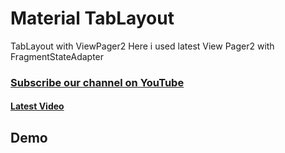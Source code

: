 # Material TabLayout
TabLayout with ViewPager2
Here i used latest View Pager2 with FragmentStateAdapter


### [Subscribe our channel on YouTube](https://youtube.com/papayacoders)
#### [Latest Video](https://www.youtube.com/watch?v=SPdFM1YmxrA)


## Demo
[](https://user-images.githubusercontent.com/46995327/119235768-bc402e80-bb51-11eb-8b77-1e2a979df5a4.mp4)
